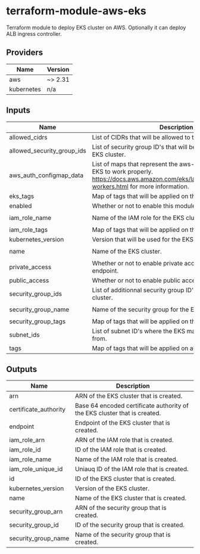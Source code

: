 # terraform-module-aws-eks

Terraform module to deploy EKS cluster on AWS.
Optionally it can deploy ALB ingress controller.

<!-- BEGINNING OF PRE-COMMIT-TERRAFORM DOCS HOOK -->
## Providers

| Name | Version |
|------|---------|
| aws | ~> 2.31 |
| kubernetes | n/a |

## Inputs

| Name | Description | Type | Default | Required |
|------|-------------|------|---------|:-----:|
| allowed\_cidrs | List of CIDRs that will be allowed to talk to the EKS cluster. | `list(string)` | `[]` | no |
| allowed\_security\_group\_ids | List of security group ID's that will be allowed to talk to the EKS cluster. | `list(string)` | `[]` | no |
| aws\_auth\_configmap\_data | List of maps that represent the aws-auth data needed for EKS to work properly. https://docs.aws.amazon.com/eks/latest/userguide/launch-workers.html for more information. | `list` | `[]` | no |
| eks\_tags | Map of tags that will be applied on the EKS cluster. | `map` | `{}` | no |
| enabled | Whether or not to enable this module. | `bool` | `true` | no |
| iam\_role\_name | Name of the IAM role for the EKS cluster. | `string` | `"eks-cluster"` | no |
| iam\_role\_tags | Map of tags that will be applied on the IAM role. | `map` | `{}` | no |
| kubernetes\_version | Version that will be used for the EKS cluster. | `string` | n/a | yes |
| name | Name of the EKS cluster. | `string` | `"eks-cluster"` | no |
| private\_access | Whether or not to enable private access to the EKS endpoint. | `bool` | `false` | no |
| public\_access | Whether or not to enable public access to the EKS endpoint. | `bool` | `true` | no |
| security\_group\_ids | List of additionnal security group ID's to set on the AKS cluster. | `list` | `[]` | no |
| security\_group\_name | Name of the security group for the EKS cluster. | `string` | `"eks-cluster"` | no |
| security\_group\_tags | Map of tags that will be applied on the security group. | `map` | `{}` | no |
| subnet\_ids | List of subnet ID's where the EKS master will be available from. | `list(string)` | n/a | yes |
| tags | Map of tags that will be applied on all resources. | `map` | `{}` | no |

## Outputs

| Name | Description |
|------|-------------|
| arn | ARN of the EKS cluster that is created. |
| certificate\_authority | Base 64 encoded certificate authority of the EKS cluster that is created. |
| endpoint | Endpoint of the EKS cluster that is created. |
| iam\_role\_arn | ARN of the IAM role that is created. |
| iam\_role\_id | ID of the IAM role that is created. |
| iam\_role\_name | Name of the IAM role that is created. |
| iam\_role\_unique\_id | Uniauq ID of the IAM role that is created. |
| id | ID of the EKS cluster that is created. |
| kubernetes\_version | Version of the EKS cluster. |
| name | Name of the EKS cluster that is created. |
| security\_group\_arn | ARN of the security group that is created. |
| security\_group\_id | ID of the security group that is created. |
| security\_group\_name | Name of the security group that is created. |

<!-- END OF PRE-COMMIT-TERRAFORM DOCS HOOK -->
